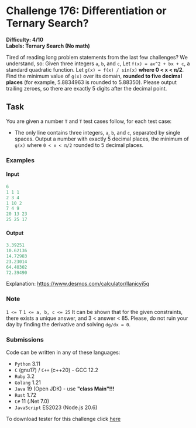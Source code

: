 # Challenge 176: Differentiation or Ternary Search?

**Difficulty: 4/10  
Labels: Ternary Search (No math)**

Tired of reading long problem statements from the last few challenges? We understand, so:
Given three integers `a`, `b`, and `c`,
Let `f(x) = ax^2 + bx + c`, a standard quadratic function. Let `g(x) = f(x) / sin(x)` **where 0 < x < π/2**.
Find the minimum value of `g(x)` over its domain, **rounded to five decimal places** (for example, 5.8834963 is rounded to 5.88350). Please output trailing zeroes, so there are exactly 5 digits after the decimal point.

## Task

You are given a number `T` and `T` test cases follow, for each test case:

- The only line contains three integers, `a`, `b`, and `c`, separated by single spaces.
Output a number with exactly 5 decimal places, the minimum of `g(x)` where `0 < x < π/2` rounded to 5 decimal places.

### Examples

#### Input

```rust
6
1 1 1
2 3 4
1 10 2
7 4 9
20 13 23
25 25 17
```

#### Output

```rust
3.39251
10.62136
14.72983
23.23014
64.40302
72.39490
```

Explanation: <https://www.desmos.com/calculator/llanicyi5q>

### Note

`1 <= T`
`1 <= a, b, c <= 25`
It can be shown that for the given constraints, there exists a unique answer, and 3 < answer < 85.
Please, do not ruin your day by finding the derivative and solving `dg/dx = 0`.

### Submissions

Code can be written in any of these languages:

- `Python` 3.11
- `C` (gnu17) / `C++` (c++20) - GCC 12.2
- `Ruby` 3.2
- `Golang` 1.21
- `Java` 19 (Open JDK) - use **"class Main"!!!**
- `Rust` 1.72
- `C#` 11 (.Net 7.0)
- `JavaScript` ES2023 (Node.js 20.6)

To download tester for this challenge click [here](https://downgit.github.io/#/home?url=https://github.com/Pomroka/TWT_Challenges_Tester/tree/main/Challenge_176)
